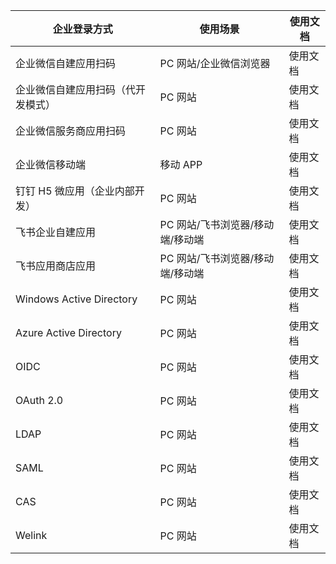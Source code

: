 | 企业登录方式                       | 使用场景               | 使用文档                                                                                                                  |
| ---------------------------------- | ---------------------- | ------------------------------------------------------------------------------------------------------------------------- |
| 企业微信自建应用扫码               | PC 网站/企业微信浏览器 | <router-link to="/guides/connections/enterprise/wecom-corp-qrconnect/" target="_blank">使用文档</router-link>             |
| 企业微信自建应用扫码（代开发模式） | PC 网站                | <router-link to="/guides/connections/enterprise/wecom-agency-qrconnect/" target="_blank">使用文档</router-link>           |
| 企业微信服务商应用扫码                 | PC 网站                | <router-link to="/guides/connections/enterprise/wecom-service-provider-qrconnect/" target="_blank">使用文档</router-link> |
| 企业微信移动端                     | 移动 APP               | <router-link to="/guides/connections/enterprise/wecom-mobile/" target="_blank">使用文档</router-link>                     |
| 钉钉 H5 微应用（企业内部开发）     | PC 网站                | <router-link to="/guides/connections/enterprise/dingtalk/" target="_blank">使用文档</router-link>                         |
| 飞书企业自建应用                   | PC 网站/飞书浏览器/移动端/移动端     | <router-link to="/guides/connections/enterprise/lark-internal/" target="_blank">使用文档</router-link>                    |
| 飞书应用商店应用                   | PC 网站/飞书浏览器/移动端/移动端     | <router-link to="/guides/connections/enterprise/lark-public/" target="_blank">使用文档</router-link>                      |
| Windows Active Directory           | PC 网站                | <router-link to="/guides/connections/enterprise/windows-ad/" target="_blank">使用文档</router-link>                       |
| Azure Active Directory             | PC 网站                | <router-link to="/guides/connections/enterprise/azure-ad/" target="_blank">使用文档</router-link>                         |
| OIDC                               | PC 网站                | <router-link to="/guides/connections/enterprise/oidc/" target="_blank">使用文档</router-link>                             |
| OAuth 2.0                          | PC 网站                | <router-link to="/guides/connections/enterprise/oauth2/" target="_blank">使用文档</router-link>                           |
| LDAP                               | PC 网站                | <router-link to="/guides/connections/enterprise/ldap/" target="_blank">使用文档</router-link>                             |
| SAML                               | PC 网站                | <router-link to="/guides/connections/enterprise/saml/" target="_blank">使用文档</router-link>                             |
| CAS                                | PC 网站                | <router-link to="/guides/connections/enterprise/cas/" target="_blank">使用文档</router-link>                              |
| Welink                             | PC 网站                | <router-link to="/guides/connections/enterprise/welink/" target="_blank">使用文档</router-link>                           |
